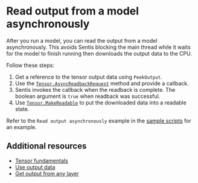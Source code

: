 # Read output from a model asynchronously

After you run a model, you can read the output from a model asynchronously. This avoids Sentis blocking the main thread while it waits for the model to finish running then downloads the output data to the CPU.

Follow these steps:

1. Get a reference to the tensor output data using `PeekOutput`.
2. Use the [`Tensor.AsyncReadbackRequest`](xref:Unity.Sentis.Tensor.AsyncReadbackRequest(Action<bool>)) method and provide a callback.
3. Sentis invokes the callback when the readback is complete. The boolean argument is `true` when readback was successful.
4. Use [`Tensor.MakeReadable`](xref:Unity.Sentis.Tensor.MakeReadable()) to put the downloaded data into a readable state.

Refer to the `Read output asynchronously` example in the [sample scripts](package-samples.md) for an example.

## Additional resources

- [Tensor fundamentals](tensor-fundamentals.md)
- [Use output data](use-model-output.md)
- [Get output from any layer](profile-a-model.md#get-output-from-any-layer)
